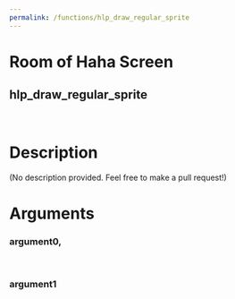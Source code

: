 ```yaml
---
permalink: /functions/hlp_draw_regular_sprite
---
```

# Room of Haha Screen  
## hlp_draw_regular_sprite  
&nbsp;  
# Description  
(No description provided. Feel free to make a pull request!) 
&nbsp;  
# Arguments
### argument0, 

&nbsp;  
### argument1

&nbsp;  


